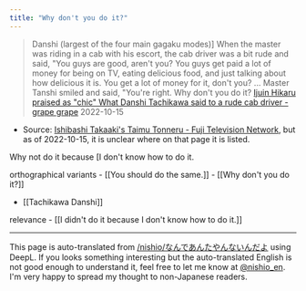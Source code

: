 ```yaml
---
title: "Why don't you do it?"
---
```


>  Danshi (largest of the four main gagaku modes)] When the master was riding in a cab with his escort, the cab driver was a bit rude and said, "You guys are good, aren't you? You guys get paid a lot of money for being on TV, eating delicious food, and just talking about how delicious it is. You get a lot of money for it, don't you?
>  ...
>  Master Tanshi smiled and said, "You're right. Why don't you do it?
[Ijuin Hikaru praised as "chic" What Danshi Tachikawa said to a rude cab driver - grape grape](https://grapee.jp/721446) 2022-10-15
- Source: [Ishibashi Takaaki's Taimu Tonneru - Fuji Television Network](https://www.fujitv.co.jp/timetunnel/), but as of 2022-10-15, it is unclear where on that page it is listed.

Why not do it because [I don't know how to do it.

orthographical variants
    - [[You should do the same.]]
    - [[Why don't you do it?]]

- [[Tachikawa Danshi]]

relevance
    - [[I didn't do it because I don't know how to do it.]]

---
This page is auto-translated from [/nishio/なんであんたやんないんだよ](https://scrapbox.io/nishio/なんであんたやんないんだよ) using DeepL. If you looks something interesting but the auto-translated English is not good enough to understand it, feel free to let me know at [@nishio_en](https://twitter.com/nishio_en). I'm very happy to spread my thought to non-Japanese readers.